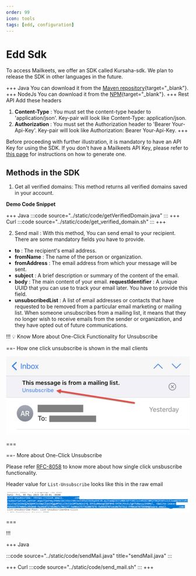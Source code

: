 ```yaml
---
order: 99
icon: tools
tags: [edd, configuration]
---
```


# Edd Sdk



To access Mailkeets, we offer an SDK called Kursaha-sdk.  We plan to release the SDK in other languages in the future.

+++ Java
You can download it from the [Maven repository](https://mvnrepository.com/artifact/com.kursaha/java-sdk){target="_blank"}.
+++ NodeJs
You can download it from the [NPM](https://www.npmjs.com/package/kursaha-sdk){target="_blank"}.
+++ Rest API
Add these headers
1. **Content-Type** : You must set the content-type header to 'application/json'. Key-pair will look like Content-Type: application/json.
2. **Authorization** : You must set the Authorization header to 'Bearer Your-Api-Key'. Key-pair will look like Authorization: Bearer Your-Api-Key.
+++


Before proceeding with further illustration, it is mandatory to have an API Key for using the SDK. If you don't have a Mailkeets API Key, please refer to [this page](../mailkeets/MailApiKey.md) for instructions on how to generate one.


## Methods in the SDK

1. Get all verified domains: This method returns all verified domains saved in your account.

**Demo Code Snippet**

+++ Java
:::code source="../static/code/getVerifiedDomain.java" :::
+++ Curl
:::code source="../static/code/get_verified_domain.sh" :::
+++


2. Send mail : With this method, You can send email to your recipient. There are some mandatory fields you have to provide.


- **to** : The recipient's email address.
- **fromName** : The name of the person or organization.
- **fromAddress** : The email address from which your message will be sent.
- **subject** : A brief description or summary of the content of the email.
- **body** : The main content of your email.
 **requestIdentifier** : A unique UUID that you can use to track your email later. You have to provide this field.
- **unsubscribedList** : A list of email addresses or contacts that have requested to be removed from a particular email marketing or mailing list. When someone unsubscribes from a mailing list, it means that they no longer wish to receive emails from the sender or organization, and they have opted out of future communications.


!!! :bulb: Know More about One-Click Functionality for Unsubscribe

==- How one click unsubscribe is shown in the mail clients

![](/static/images/iosunsub.jpg)

===

==- More about One-Click Unsubscribe
 
Please refer [RFC-8058](https://www.rfc-editor.org/rfc/rfc8058) to know more about how single click unsbuscribe functionality.

Header value for `List-Unsubscribe` looks like this in the raw email
 
![](/static/images/unsubscribeList.png)

===

!!!


+++ Java

:::code source="../static/code/sendMail.java" title="sendMail.java" :::

+++ Curl
:::code source="../static/code/send_mail.sh" :::
+++